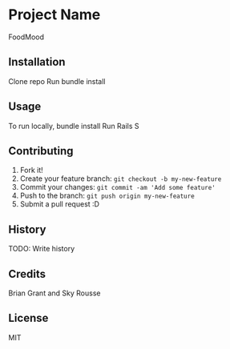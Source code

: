 # Project Name

FoodMood

## Installation

Clone repo
Run bundle install

## Usage

To run locally, bundle install
Run Rails S

## Contributing

1. Fork it!
2. Create your feature branch: `git checkout -b my-new-feature`
3. Commit your changes: `git commit -am 'Add some feature'`
4. Push to the branch: `git push origin my-new-feature`
5. Submit a pull request :D

## History

TODO: Write history

## Credits

Brian Grant and Sky Rousse

## License

MIT
